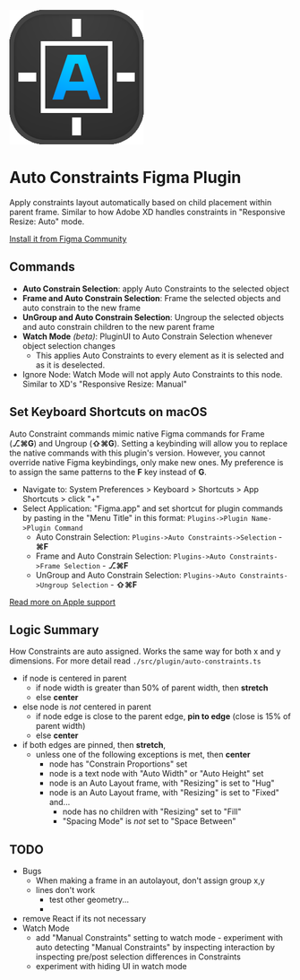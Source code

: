 ![Auto Constraints Logo](./src/app/assets/Logo.svg)

# Auto Constraints Figma Plugin
Apply constraints layout automatically based on child placement within parent frame. Similar to how Adobe XD handles constraints in "Responsive Resize: Auto" mode.

[Install it from Figma Community](https://www.figma.com/community/plugin/1155285435916019216)


## Commands
- **Auto Constrain Selection**: apply Auto Constraints to the selected object
- **Frame and Auto Constrain Selection**: Frame the selected objects and auto constrain to the new frame
- **UnGroup and Auto Constrain Selection**: Ungroup the selected objects and auto constrain children to the new parent frame
- **Watch Mode** *(beta)*: PluginUI to Auto Constrain Selection whenever object selection changes
  - This applies Auto Constraints to every element as it is selected and as it is deselected. 
- Ignore Node: Watch Mode will not apply Auto Constraints to this node. Similar to XD's "Responsive Resize: Manual"


## Set Keyboard Shortcuts on macOS
Auto Constraint commands mimic native Figma commands for Frame (**⎇⌘G**) and Ungroup (**⇧⌘G**). Setting a keybinding will allow you to replace the native commands with this plugin's version. However, you cannot override native Figma keybindings, only make new ones. My preference is to assign the same patterns to the **F** key instead of **G**.
- Navigate to: System Preferences > Keyboard > Shortcuts > App Shortcuts > click "+"
- Select Application: "Figma.app" and set shortcut for plugin commands by pasting in the "Menu Title" in this format: `Plugins->Plugin Name->Plugin Command`
  - Auto Constrain Selection: `Plugins->Auto Constraints->Selection` - **⌘F**
  - Frame and Auto Constrain Selection: `Plugins->Auto Constraints->Frame Selection` - **⎇⌘F**
  - UnGroup and Auto Constrain Selection: `Plugins->Auto Constraints->Ungroup Selection` - **⇧⌘F**

[Read more on Apple support](https://support.apple.com/guide/mac-help/create-keyboard-shortcuts-for-apps-mchlp2271/mac)


## Logic Summary
How Constraints are auto assigned. Works the same way for both x and y dimensions. For more detail read `./src/plugin/auto-constraints.ts`
- if node is centered in parent
  - if node width is greater than 50% of parent width, then **stretch**
  - else **center**
- else node is *not* centered in parent
  - if node edge is close to the parent edge, **pin to edge** (close is 15% of parent width)
  - else **center**
- if both edges are pinned, then **stretch**, 
  - unless one of the following exceptions is met, then **center**
    - node has "Constrain Proportions" set
    - node is a text node with "Auto Width" or "Auto Height" set
    - node is an Auto Layout frame, with "Resizing" is set to "Hug"
    - node is an Auto Layout frame, with "Resizing" is set to "Fixed" and...
        - node has no children with "Resizing" set to "Fill"
        - "Spacing Mode" is *not* set to "Space Between"


## TODO
- Bugs
  - When making a frame in an autolayout, don't assign group x,y
  - lines don't work
    - test other geometry...
    - 
- remove React if its not necessary
- Watch Mode
  - add "Manual Constraints" setting to watch mode - experiment with auto detecting "Manual Constraints" by inspecting interaction by inspecting pre/post selection differences in Constraints
  - experiment with hiding UI in watch mode